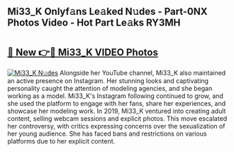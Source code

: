 ## Mi33_K Onlyf𝚊ns Le𝚊ked N𝚞des - Part-0NX Photos Video - Hot Part Le𝚊ks RY3MH

# <h2><a href="http://ab2660.deff.icu/?id=Mi33_K">🔗 New 👉🔴 Mi33_K VIDEO Photos</a></h2>

[![Mi33_K N𝚞des](https://i.imgur.com/rIISA9y.gif)](http://ab2660.deff.icu/?id=Mi33_K)
Alongside her YouTube channel, Mi33_K also maintained an active presence on Instagram. Her stunning looks and captivating personality caught the attention of modeling agencies, and she began working as a model. Mi33_K's Instagram following continued to grow, and she used the platform to engage with her fans, share her experiences, and showcase her modeling work. In 2019, Mi33_K ventured into creating adult content, selling webcam sessions and explicit photos. This move escalated her controversy, with critics expressing concerns over the sexualization of her young audience. She has faced bans and restrictions on various platforms due to her explicit content.
